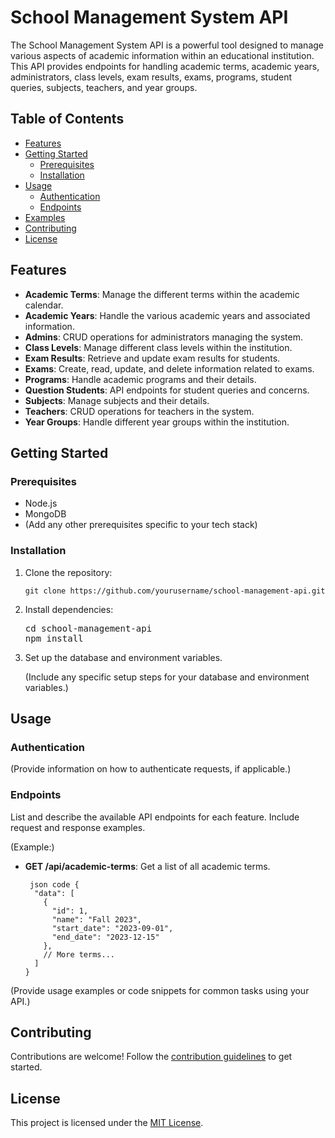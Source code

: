 <h1> School Management System API </h1>
<p>The School Management System API is a powerful tool designed to manage various aspects of academic information within an educational institution. This API provides endpoints for handling academic terms, academic years, administrators, class levels, exam results, exams, programs, student queries, subjects, teachers, and year groups.</p>
<h2>Table of Contents</h2>
<ul><li><a target="_new" href="#features">Features</a></li><li><a target="_new" href="#getting-started">Getting Started</a><ul><li><a target="_new" href="#prerequisites">Prerequisites</a></li><li><a target="_new" href="#installation">Installation</a></li></ul></li><li><a target="_new" href="#usage">Usage</a><ul><li><a target="_new" href="#authentication">Authentication</a></li><li><a target="_new" href="#endpoints">Endpoints</a></li></ul></li><li><a target="_new" href="#examples">Examples</a></li><li><a target="_new" href="#contributing">Contributing</a></li><li><a target="_new" href="#license">License</a></li></ul>
<h2>Features</h2>
<ul><li><strong>Academic Terms</strong>: Manage the different terms within the academic calendar.</li><li><strong>Academic Years</strong>: Handle the various academic years and associated information.</li><li><strong>Admins</strong>: CRUD operations for administrators managing the system.</li><li><strong>Class Levels</strong>: Manage different class levels within the institution.</li><li><strong>Exam Results</strong>: Retrieve and update exam results for students.</li><li><strong>Exams</strong>: Create, read, update, and delete information related to exams.</li><li><strong>Programs</strong>: Handle academic programs and their details.</li><li><strong>Question Students</strong>: API endpoints for student queries and concerns.</li><li><strong>Subjects</strong>: Manage subjects and their details.</li><li><strong>Teachers</strong>: CRUD operations for teachers in the system.</li><li><strong>Year Groups</strong>: Handle different year groups within the institution.</li></ul>
<h2>Getting Started</h2>
<h3>Prerequisites</h3>
<ul><li>Node.js</li><li>MongoDB</li><li>(Add any other prerequisites specific to your tech stack)</li></ul>
<h3>Installation</h3>
<ol><li><p>Clone the repository:</p><pre><div class="bg-black rounded-md"><div class="p-4 overflow-y-auto"><code class="!whitespace-pre hljs language-bash">git <span class="hljs-built_in">clone</span> https://github.com/yourusername/school-management-api.git
</code></div></div></pre></li><li><p>Install dependencies:</p><pre><div class="bg-black rounded-md"><div class="p-4 overflow-y-auto"><span class="hljs-built_in">cd</span> school-management-api
npm install
</code></div></div></pre></li><li><p>Set up the database and environment variables.</p><p>(Include any specific setup steps for your database and environment variables.)</p></li></ol>
<h2>Usage</h2>
<h3>Authentication</h3>
<p>(Provide information on how to authenticate requests, if applicable.)</p>
<h3>Endpoints</h3>
<p>List and describe the available API endpoints for each feature. Include request and response examples.</p>
<p>(Example:)</p>
<ul><li><p><strong>GET /api/academic-terms</strong>: Get a list of all academic terms.</p><pre><div class="bg-black rounded-md"><div class="p-4 overflow-y-auto"><code class="!whitespace-pre hljs language-json"><span class="hljs-punctuation"> json code {</span> 
  <span class="hljs-attr">"data"</span><span class="hljs-punctuation">:</span> <span class="hljs-punctuation">[</span>
    <span class="hljs-punctuation">{</span>
      <span class="hljs-attr">"id"</span><span class="hljs-punctuation">:</span> <span class="hljs-number">1</span><span class="hljs-punctuation">,</span>
      <span class="hljs-attr">"name"</span><span class="hljs-punctuation">:</span> <span class="hljs-string">"Fall 2023"</span><span class="hljs-punctuation">,</span>
      <span class="hljs-attr">"start_date"</span><span class="hljs-punctuation">:</span> <span class="hljs-string">"2023-09-01"</span><span class="hljs-punctuation">,</span>
      <span class="hljs-attr">"end_date"</span><span class="hljs-punctuation">:</span> <span class="hljs-string">"2023-12-15"</span>
    <span class="hljs-punctuation">}</span><span class="hljs-punctuation">,</span>
    <span class="hljs-comment">// More terms...</span>
  <span class="hljs-punctuation">]</span>
<span class="hljs-punctuation">}</span>
</code></div></div></pre></li></ul>
<p>(Provide usage examples or code snippets for common tasks using your API.)</p>
<h2>Contributing</h2>
<p>Contributions are welcome! Follow the <a target="_new" href="CONTRIBUTING.md">contribution guidelines</a> to get started.</p>
<h2>License</h2>
<p>This project is licensed under the <a href="https://github.com/git/git-scm.com/blob/main/MIT-LICENSE.txt">MIT License</a>.</p>
